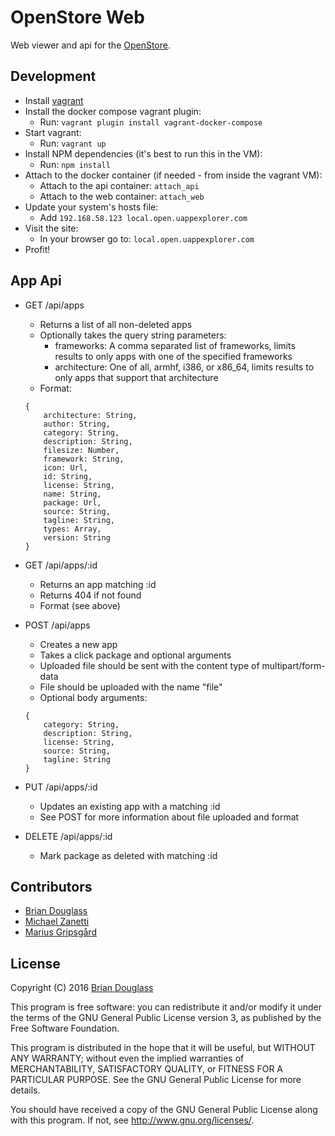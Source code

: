 # OpenStore Web

Web viewer and api for the [OpenStore](http://notyetthere.org/openstore-tweakgeek-and-more/).

## Development

* Install [vagrant](http://vagrantup.com/)
* Install the docker compose vagrant plugin:
    * Run: `vagrant plugin install vagrant-docker-compose`
* Start vagrant:
    * Run: `vagrant up`
* Install NPM dependencies (it's best to run this in the VM):
    * Run: `npm install`
* Attach to the docker container (if needed - from inside the vagrant VM):
    * Attach to the api container: `attach_api`
    * Attach to the web container: `attach_web`
* Update your system's hosts file:
    * Add `192.168.58.123 local.open.uappexplorer.com`
* Visit the site:
    * In your browser go to: `local.open.uappexplorer.com`
* Profit!

## App Api

* GET /api/apps
    * Returns a list of all non-deleted apps
    * Optionally takes the query string parameters:
        * frameworks: A comma separated list of frameworks, limits results to only apps with one of the specified frameworks
        * architecture: One of all, armhf, i386, or x86_64, limits results to only apps that support that architecture
    * Format:

    ```
    {
        architecture: String,
        author: String,
        category: String,
        description: String,
        filesize: Number,
        framework: String,
        icon: Url,
        id: String,
        license: String,
        name: String,
        package: Url,
        source: String,
        tagline: String,
        types: Array,
        version: String
    }
    ```

* GET /api/apps/:id
    * Returns an app matching :id
    * Returns 404 if not found
    * Format (see above)

* POST /api/apps
    * Creates a new app
    * Takes a click package and optional arguments
    * Uploaded file should be sent with the content type of multipart/form-data
    * File should be uploaded with the name "file"
    * Optional body arguments:

    ```
    {
        category: String,
        description: String,
        license: String,
        source: String,
        tagline: String
    }
    ```

* PUT /api/apps/:id
    * Updates an existing app with a matching :id
    * See POST for more information about file uploaded and format
* DELETE /api/apps/:id
    * Mark package as deleted with matching :id

## Contributors ##

* [Brian Douglass](http://bhdouglass.com/)
* [Michael Zanetti](http://notyetthere.org/)
* [Marius Gripsgård](http://mariogrip.com/)

## License ##

Copyright (C) 2016 [Brian Douglass](http://bhdouglass.com/)

This program is free software: you can redistribute it and/or modify it under the terms of the GNU General Public License version 3, as published
by the Free Software Foundation.

This program is distributed in the hope that it will be useful, but WITHOUT ANY WARRANTY; without even the implied warranties of MERCHANTABILITY, SATISFACTORY QUALITY, or FITNESS FOR A PARTICULAR PURPOSE.  See the GNU General Public License for more details.

You should have received a copy of the GNU General Public License along with this program.  If not, see <http://www.gnu.org/licenses/>.



